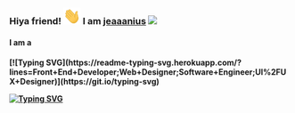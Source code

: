 <h3> Hiya friend! <img src="https://raw.githubusercontent.com/ABSphreak/ABSphreak/master/gifs/Hi.gif" height="30px">  I am <a href="https://github.com/jeaaanius">jeaaanius</a> <img height="30px" src="https://emojis.slackmojis.com/emojis/images/1531849430/4246/blob-sunglasses.gif?1531849430"></h1>
</h3>

<h4> I am a <h4>
  [![Typing SVG](https://readme-typing-svg.herokuapp.com/?lines=Front+End+Developer;Web+Designer;Software+Engineer;UI%2FUX+Designer)](https://git.io/typing-svg)
  
  [![Typing SVG](https://readme-typing-svg.herokuapp.com/?lines=Front+End+Developer;Second+line+of+text)](https://git.io/typing-svg)

<!--
**jeaaanius/jeaaanius** is a ✨ _special_ ✨ repository because its `README.md` (this file) appears on your GitHub profile.

Here are some ideas to get you started:

- 🔭 I’m currently working on ...
- 🌱 I’m currently learning ...
- 👯 I’m looking to collaborate on ...
- 🤔 I’m looking for help with ...
- 💬 Ask me about ...
- 📫 How to reach me: ...
- 😄 Pronouns: ...
- ⚡ Fun fact: ...
-->
